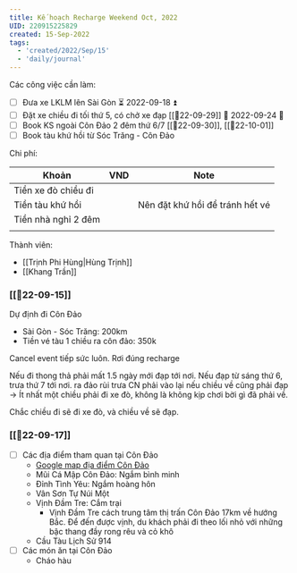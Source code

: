 ```yaml
---
title: Kế hoạch Recharge Weekend Oct, 2022
UID: 220915225829
created: 15-Sep-2022
tags:
  - 'created/2022/Sep/15'
  - 'daily/journal'
---
```


Các công việc cần làm:
- [ ] Đưa xe LKLM lên Sài Gòn ⏳ 2022-09-18 ⏫ 
- [ ] Đặt xe chiều đi tối thứ 5, có chở xe đạp [[📝22-09-29]] 📅 2022-09-24 🔼 
- [ ] Book KS ngoài Côn Đảo 2 đêm thứ 6/7  [[📝22-09-30]], [[📝22-10-01]]
- [ ] Book tàu khứ hồi từ Sóc Trăng - Côn Đảo

Chi phí:

| Khoản               | VND | Note                            |
| ------------------- | --- | ------------------------------- |
| Tiền xe đò chiều đi |     |                                 |
| Tiền tàu khứ hồi    |     | Nên đặt khứ hồi để tránh hết vé |
| Tiền nhà nghỉ 2 đêm |     |                                 |
|                     |     |                                 |



Thành viên:
- [[Trịnh Phi Hùng|Hùng Trịnh]]
- [[Khang Trần]]

### [[📝22-09-15]]

Dự định đi Côn Đảo
- Sài Gòn - Sóc Trăng: 200km
- Tiền vé tàu 1 chiều ra côn đảo: 350k

Cancel event tiếp sức luôn. Rơi đúng recharge

Nếu đi thong thả  phải mất 1.5 ngày mới đạp tới nơi. Nếu đạp từ sáng thứ 6, trưa thứ 7 tới nơi. ra đảo rùi trưa CN phải vào lại nếu chiều về cũng phải đạp
-> Ít nhất một chiều phải đi xe đò, không là không kịp chơi bời gì đã phải về.
 
 Chắc chiều đi sẽ đi xe đò, và chiều về sẽ đạp.

### [[📝22-09-17]]
- [ ] Các địa điểm tham quan tại Côn Đảo
	- [Google map địa điểm Côn Đảo](https://www.google.com/maps/d/edit?mid=1iHDgChqJiiN_gKa7hA0IH94AQKtCE2c&ll=8.6957831061765%2C106.56369162216073&z=13)
	- Mũi Cá Mập Côn Đảo: Ngắm bình minh
	- Đỉnh Tình Yêu: Ngắm hoàng hôn
	- Vân Sơn Tự Núi Một
	- Vịnh Đầm Tre: Cắm trại
		- Vịnh Đầm Tre cách trung tâm thị trấn Côn Đảo 17km về hướng Bắc. Để đến được vịnh, du khách phải đi theo lối nhỏ với những bậc thang đầy rong rêu và cỏ khô
	- Cầu Tàu Lịch Sử 914
- [ ] Các món ăn tại Côn Đảo
	- Cháo hàu
